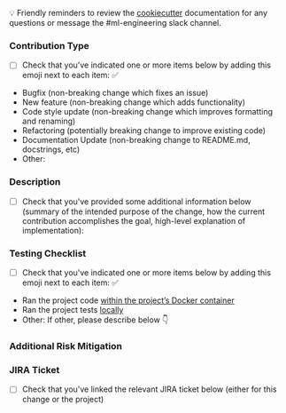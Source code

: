 :bulb: Friendly reminders to review the [cookiecutter](https://git.rsglab.com/rsg/datascience-python-cookiecutter#using-the-data-science-python-cookiecutter) documentation for any questions or message the #ml-engineering slack channel.

### Contribution Type
- [ ] Check that you've indicated one or more items below by adding this emoji next to each item: ✅
- Bugfix (non-breaking change which fixes an issue)
- New feature (non-breaking change which adds functionality)
- Code style update (non-breaking change which improves formatting and renaming)
- Refactoring (potentially breaking change to improve existing code)
- Documentation Update (non-breaking change to README.md, docstrings, etc)
- Other:


### Description
- [ ] Check that you've provided some additional information below (summary of the intended purpose of the change, how the current contribution accomplishes the goal, high-level explanation of implementation):


### Testing Checklist
- [ ] Check that you've indicated one or more items below by adding this emoji next to each item: ✅
- Ran the project code [within the project’s Docker container](https://git.rsglab.com/rsg/datascience-python-cookiecutter/blob/master/%7B%7Bcookiecutter.repo_name%7D%7D/README.md#docker-development-environment)
- Ran the project tests [locally](https://git.rsglab.com/rsg/datascience-python-cookiecutter/blob/master/%7B%7Bcookiecutter.repo_name%7D%7D/README.md#running-the-automated-tests-in-docker)
- Other: If other, please describe below :point_down:
 

### Additional Risk Mitigation
<!-- Have you performed any other risk mitigation efforts beyond the recommended tests? Let them know.-->
 

### JIRA Ticket
<!-- if there’s an existing JIRA ticket, please include a link below in the form of https://jira.mailchimp.com/browse/PROJ-nnn. Example: https://jira.mailchimp.com/browse/MLENG-8675 -->
- [ ] Check that you've linked the relevant JIRA ticket below (either for this change or the project)
